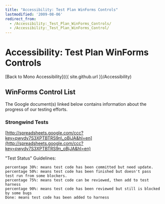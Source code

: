 ```yaml
---
title: "Accessibility: Test Plan WinForms Controls"
lastmodified: '2009-08-06'
redirect_from:
  - /Accessibility:_Test_Plan_WinForms_Controls/
  - /Accessibility:_Test_Plan_WinForms_Control/
---
```


Accessibility: Test Plan WinForms Controls
==========================================

[Back to Mono Accessibility]({{ site.github.url }}/Accessibility)

WinForms Control List
---------------------

The Google document(s) linked below contains information about the progress of our testing efforts.

### Strongwind Tests

[http://spreadsheets.google.com/ccc?key=pwydy7S3XPTBTRS9n\_oBjJA&hl=en](http://spreadsheets.google.com/ccc?key=pwydy7S3XPTBTRS9n_oBjJA&hl=en)

"Test Status" Guidelines:

    percentage 30%: means test code has been committed but need update.
    percentage 50%: means test code has been finished but doesn't pass test run from some blockers.
    percentage 75%: means test code can be reviewed, then add to test harness
    percentage 90%: means test code has been reviewed but still is blocked by some bugs
    Done: means test code has been added to harness

